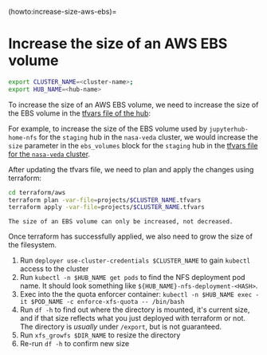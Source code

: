 (howto:increase-size-aws-ebs)=
# Increase the size of an AWS EBS volume

```bash
export CLUSTER_NAME=<cluster-name>;
export HUB_NAME=<hub-name>
```

To increase the size of an AWS EBS volume, we need to increase the size of the EBS volume in the [tfvars file of the hub](https://github.com/2i2c-org/infrastructure/tree/main/terraform/aws/projects):

For example, to increase the size of the EBS volume used by `jupyterhub-home-nfs` for the `staging` hub in the `nasa-veda` cluster, we would increase the `size` parameter in the `ebs_volumes` block for the `staging` hub in the [tfvars file for the `nasa-veda` cluster](https://github.com/2i2c-org/infrastructure/blob/main/terraform/aws/projects/nasa-veda.tfvars).

After updating the tfvars file, we need to plan and apply the changes using terraform:

```bash
cd terraform/aws
terraform plan -var-file=projects/$CLUSTER_NAME.tfvars
terraform apply -var-file=projects/$CLUSTER_NAME.tfvars
```

```{note}
The size of an EBS volume can only be increased, not decreased.
```

Once terraform has successfully applied, we also need to grow the size of the filesystem.

1. Run `deployer use-cluster-credentials $CLUSTER_NAME` to gain `kubectl` access to the cluster
1. Run `kubectl -n $HUB_NAME get pods` to find the NFS deployment pod name. It should look something like `${HUB_NAME}-nfs-deployment-<HASH>`.
1. Exec into the the quota enforcer container: `kubectl -n $HUB_NAME exec -it $POD_NAME -c enforce-xfs-quota -- /bin/bash`
1. Run `df -h` to find out where the directory is mounted, it's current size, and if that size reflects what you just deployed with terraform or not. The directory is _usually_ under `/export`, but is not guaranteed.
1. Run `xfs_growfs $DIR_NAME` to resize the directory
1. Re-run `df -h` to confirm new size
